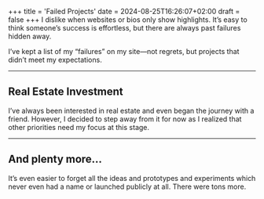 +++
title = 'Failed Projects'
date = 2024-08-25T16:26:07+02:00
draft = false
+++
I dislike when websites or bios only show highlights. It’s easy to think someone’s success is effortless, but there are always past failures hidden away.

I’ve kept a list of my “failures” on my site—not regrets, but projects that didn’t meet my expectations.

---
## Real Estate Investment
I’ve always been interested in real estate and even began the journey with a friend. However, I decided to step away from it for now as I realized that other priorities need my focus at this stage.

---
## And plenty more…
It’s even easier to forget all the ideas and prototypes and experiments which never even had a name or launched publicly at all. There were tons more.

